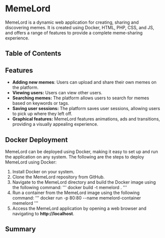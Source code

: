 # MemeLord
MemeLord is a dynamic web application for creating, sharing and discovering memes. It is created using Docker, HTML, PHP, CSS, and JS, and offers a range of features to provide a complete meme-sharing experience.
## Table of Contents
## Features
- **Adding new memes**: Users can upload and share their own memes on the platform.
- **Viewing users:** Users can view other users.
- **Searching memes:** The platform allows users to search for memes based on keywords or tags.
- **Saving user sessions:** The platform saves user sessions, allowing users to pick up where they left off.
- **Graphical features:** MemeLord features animations, ads and transitions, providing a visually appealing experience.
## Docker Deployment
MemeLord can be deployed using Docker, making it easy to set up and run the application on any system. The following are the steps to deploy MemeLord using Docker:
1. Install Docker on your system.
2. Clone the MemeLord repository from GitHub.
3. Navigate to the MemeLord directory and build the Docker image using the following command:
'''
docker build -t memelord .
'''
4. Run a container from the MemeLord image using the following command:
'''
docker run -p 80:80 --name memelord-container memelord
'''
5. Access the MemeLord application by opening a web browser and navigating to **http://localhost**.
## Summary
